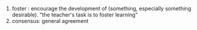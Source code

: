 1. foster : encourage the development of (something, especially something desirable). "the teacher's task is to foster learning"
2. consensus: general agreement 
